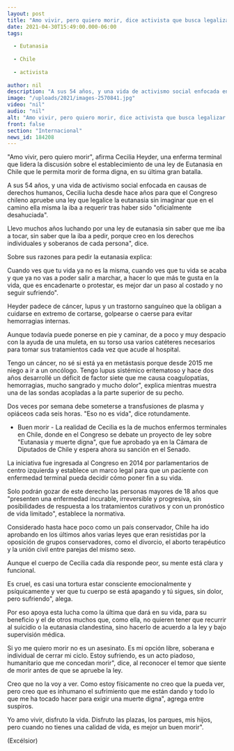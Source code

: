 ```yaml
---
layout: post
title: "Amo vivir, pero quiero morir, dice activista que busca legalizar la eutanasia"
date: 2021-04-30T15:49:00.000-06:00
tags:
  
  - Eutanasia
  
  - Chile
  
  - activista
  
author: nil
description: "A sus 54 años, y una vida de activismo social enfocada en causas de derechos humanos, Cecilia lucha desde hace años para que el Congreso chileno apruebe una ley que legalice la eutanasia sin imaginar que en el camino ella misma la iba a requerir"
image: "/uploads/2021/images-2570841.jpg"
video: "nil"
audio: "nil"
alt: "Amo vivir, pero quiero morir, dice activista que busca legalizar la eutanasia"
front: false
section: "Internacional"
news_id: 184208
---
```


"Amo vivir, pero quiero morir", afirma Cecilia Heyder, una enferma terminal que lidera la discusión sobre el establecimiento de una ley de Eutanasia en Chile que le permita morir de forma digna, en su última gran batalla.

A sus 54 años, y una vida de activismo social enfocada en causas de derechos humanos, Cecilia lucha desde hace años para que el Congreso chileno apruebe una ley que legalice la eutanasia sin imaginar que en el camino ella misma la iba a requerir tras haber sido "oficialmente desahuciada".

Llevo muchos años luchando por una ley de eutanasia sin saber que me iba a tocar, sin saber que la iba a pedir, porque creo en los derechos individuales y soberanos de cada persona", dice.

Sobre sus razones para pedir la eutanasia explica:

Cuando ves que tu vida ya no es la misma, cuando ves que tu vida se acaba y que ya no vas a poder salir a marchar, a hacer lo que más te gusta en la vida, que es encadenarte o protestar, es mejor dar un paso al costado y no seguir sufriendo".

Heyder padece de cáncer, lupus y un trastorno sanguíneo que la obligan a cuidarse en extremo de cortarse, golpearse o caerse para evitar hemorragias internas.

Aunque todavía puede ponerse en pie y caminar, de a poco y muy despacio con la ayuda de una muleta, en su torso usa varios catéteres necesarios para tomar sus tratamientos cada vez que acude al hospital.

Tengo un cáncer, no sé si está ya en metástasis porque desde 2015 me niego a ir a un oncólogo. Tengo lupus sistémico eritematoso y hace dos años desarrollé un déficit de factor siete que me causa coagulopatías, hemorragias, mucho sangrado y mucho dolor", explica mientras muestra una de las sondas acopladas a la parte superior de su pecho.

Dos veces por semana debe someterse a transfusiones de plasma y opiáceos cada seis horas. "Eso no es vida", dice rotundamente.

- Buen morir -
La realidad de Cecilia es la de muchos enfermos terminales en Chile, donde en el Congreso se debate un proyecto de ley sobre "Eutanasia y muerte digna", que fue aprobado ya en la Cámara de Diputados de Chile y espera ahora su sanción en el Senado.

La iniciativa fue ingresada al Congreso en 2014 por parlamentarios de centro izquierda y establece un marco legal para que un paciente con enfermedad terminal pueda decidir cómo poner fin a su vida.

Solo podrán gozar de este derecho las personas mayores de 18 años que "presenten una enfermedad incurable, irreversible y progresiva, sin posibilidades de respuesta a los tratamientos curativos y con un pronóstico de vida limitado", establece la normativa.

Considerado hasta hace poco como un país conservador, Chile ha ido aprobando en los últimos años varias leyes que eran resistidas por la oposición de grupos conservadores, como el divorcio, el aborto terapéutico y la unión civil entre parejas del mismo sexo.

Aunque el cuerpo de Cecilia cada día responde peor, su mente está clara y funcional.

Es cruel, es casi una tortura estar consciente emocionalmente y psíquicamente y ver que tu cuerpo se está apagando y tú sigues, sin dolor, pero sufriendo", alega.

Por eso apoya esta lucha como la última que dará en su vida, para su beneficio y el de otros muchos que, como ella, no quieren tener que recurrir al suicidio o la eutanasia clandestina, sino hacerlo de acuerdo a la ley y bajo supervisión médica.

Si yo me quiero morir no es un asesinato. Es mi opción libre, soberana e individual de cerrar mi ciclo. Estoy sufriendo, es un acto piadoso, humanitario que me concedan morir", dice, al reconocer el temor que siente de morir antes de que se apruebe la ley.

Creo que no la voy a ver. Como estoy físicamente no creo que la pueda ver, pero creo que es inhumano el sufrimiento que me están dando y todo lo que me ha tocado hacer para exigir una muerte digna", agrega entre suspiros.

Yo amo vivir, disfruto la vida. Disfruto las plazas, los parques, mis hijos, pero cuando no tienes una calidad de vida, es mejor un buen morir".

(Excélsior)